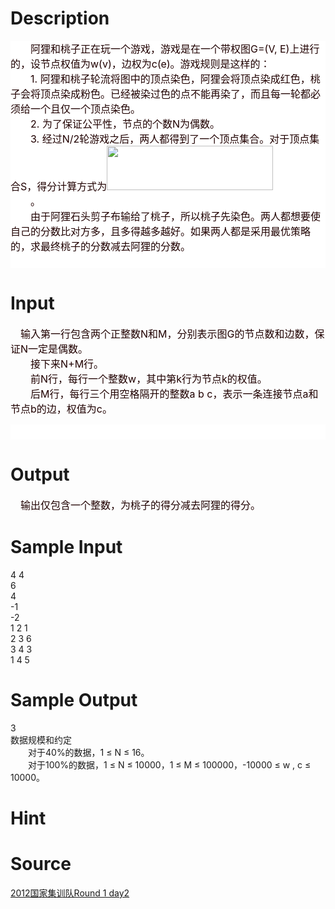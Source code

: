 
# Description

<div class="content"><div style="background: white" align="left"><span style="font-size: 12pt; color: #200000">　　阿狸和桃子正在玩一个游戏，游戏是在一个带权图</span><span style="font-size: 12pt; color: #200000">G=(V, E)</span><span style="font-size: 12pt; color: #200000">上进行的，设节点权值为</span><span style="font-size: 12pt; color: #200000">w(v)</span><span style="font-size: 12pt; color: #200000">，边权为</span><span style="font-size: 12pt; color: #200000">c(e)</span><span style="font-size: 12pt; color: #200000">。游戏规则是这样的：</span><span style="font-size: 12pt; color: #200000"><br/>
</span><span style="font-size: 12pt; color: #200000">　　</span><span style="font-size: 12pt; color: #200000">1. </span><span style="font-size: 12pt; color: #200000">阿狸和桃子轮流将图中的顶点染色，阿狸会将顶点染成红色，桃子会将顶点染成粉色。已经被染过色的点不能再染了，而且每一轮都必须给一个且仅一个顶点染色。</span><span style="font-size: 12pt; color: #200000"><br/>
</span><span style="font-size: 12pt; color: #200000">　　</span><span style="font-size: 12pt; color: #200000">2. </span><span style="font-size: 12pt; color: #200000">为了保证公平性，节点的个数</span><span style="font-size: 12pt; color: #200000">N</span><span style="font-size: 12pt; color: #200000">为偶数。</span><span style="font-size: 12pt; color: #200000"><br/>
</span><span style="font-size: 12pt; color: #200000">　　</span><span style="font-size: 12pt; color: #200000">3. </span><span style="font-size: 12pt; color: #200000">经过</span><span style="font-size: 12pt; color: #200000">N/2</span><span style="font-size: 12pt; color: #200000">轮游戏之后，两人都得到了一个顶点集合。对于顶点集合</span><span style="font-size: 12pt; color: #200000">S</span><span style="font-size: 12pt; color: #200000">，得分计算方式为<img height="71" width="266" alt="" src="source/bzoj/2563/img/aHR0cHM6Ly9seWRzeS5jb20vSnVkZ2VPbmxpbmUvdXBsb2FkLzIwMTIwMy8xMTEuanBn.jpg"/></span><span style="font-size: 12pt; color: #200000"><br/>
</span><span style="font-size: 12pt; color: #200000">　　</span><span style="font-size: 12pt; color: #200000">。</span><span style="font-size: 12pt; color: #200000"><br/>
</span><span style="font-size: 12pt; color: #200000">　　由于阿狸石头剪子布输给了桃子，所以桃子先染色。两人都想要使自己的分数比对方多，且多得越多越好。如果两人都是采用最优策略的，求最终桃子的分数减去阿狸的分数。</span></div>
<div style="background: white" align="left"><span style="font-size: 12pt; color: #200000">　</span></div></div>

# Input

<div class="content"><p><font size="3"><font color="#200000">　输入第一行包含两个正整数<span style="font-size: 12pt; color: #200000">N</span></font></font><span style="font-size: 12pt; color: #200000">和</span><span style="font-size: 12pt; color: #200000">M</span><span style="font-size: 12pt; color: #200000">，分别表示图</span><span style="font-size: 12pt; color: #200000">G</span><span style="font-size: 12pt; color: #200000">的节点数和边数，保证</span><span style="font-size: 12pt; color: #200000">N</span><span style="font-size: 12pt; color: #200000">一定是偶数。</span><span style="font-size: 12pt; color: #200000"><br/>
</span><span style="font-size: 12pt; color: #200000">　　接下来</span><span style="font-size: 12pt; color: #200000">N+M</span><span style="font-size: 12pt; color: #200000">行。</span><span style="font-size: 12pt; color: #200000"><br/>
</span><span style="font-size: 12pt; color: #200000">　　前</span><span style="font-size: 12pt; color: #200000">N</span><span style="font-size: 12pt; color: #200000">行，每行一个整数</span><span style="font-size: 12pt; color: #200000">w</span><span style="font-size: 12pt; color: #200000">，其中第</span><span style="font-size: 12pt; color: #200000">k</span><span style="font-size: 12pt; color: #200000">行为节点</span><span style="font-size: 12pt; color: #200000">k</span><span style="font-size: 12pt; color: #200000">的权值。</span><span style="font-size: 12pt; color: #200000"><br/>
</span><span style="font-size: 12pt; color: #200000">　　后</span><span style="font-size: 12pt; color: #200000">M</span><span style="font-size: 12pt; color: #200000">行，每行三个用空格隔开的整数</span><span style="font-size: 12pt; color: #200000">a b c</span><span style="font-size: 12pt; color: #200000">，表示一条连接节点</span><span style="font-size: 12pt; color: #200000">a</span><span style="font-size: 12pt; color: #200000">和节点</span><span style="font-size: 12pt; color: #200000">b</span><span style="font-size: 12pt; color: #200000">的边，权值为</span><span style="font-size: 12pt; color: #200000">c</span><span style="font-size: 12pt; color: #200000">。</span></p>
<div style="background: white" align="left"><span style="font-size: 12pt; color: #200000">　</span></div></div>

# Output

<div class="content"><p><font color="#200000" size="3">　输出仅包含一个整数，为桃子的得分减去阿狸的得分。</font></p></div>

# Sample Input

<div class="content"><span class="sampledata">4 4<br/>
6<br/>
4<br/>
-1<br/>
-2<br/>
1 2 1<br/>
2 3 6<br/>
3 4 3<br/>
1 4 5<br/>
</span></div>

# Sample Output

<div class="content"><span class="sampledata">3<br/>
数据规模和约定<br/>
　　对于40%的数据，1 ≤ N ≤ 16。<br/>
　　对于100%的数据，1 ≤ N ≤ 10000，1 ≤ M ≤ 100000，-10000 ≤ w , c ≤ 10000。<br/>
 </span></div>

# Hint

<div class="content"><p></p></div>

# Source

<div class="content"><p><a href="problemset.php?search=2012国家集训队Round 1 day2">2012国家集训队Round 1 day2</a></p></div>

